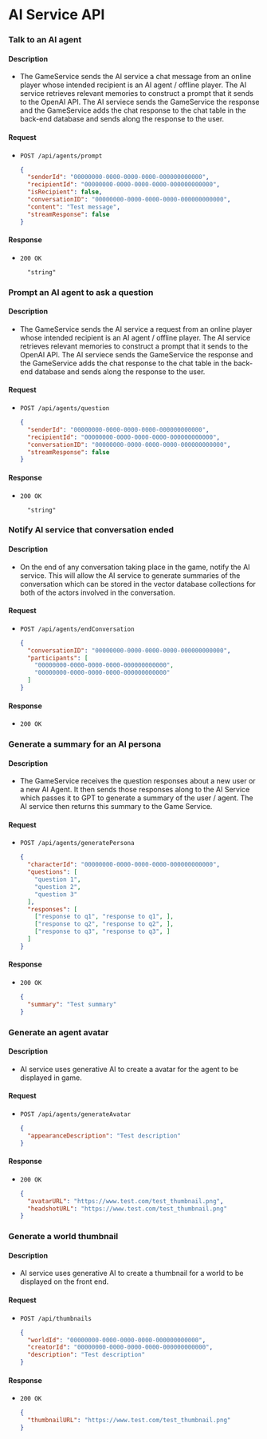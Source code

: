 # AI Service API

### Talk to an AI agent

#### Description

- The GameService sends the AI service a chat message from an online player whose intended recipient is an AI agent / offline player. The AI service retrieves relevant memories to construct a prompt that it sends to the OpenAI API. The AI serviece sends the GameService the response and the GameService adds the chat response to the chat table in the back-end database and sends along the response to the user.

#### Request

- `POST /api/agents/prompt`

  ```json
  {
    "senderId": "00000000-0000-0000-0000-000000000000",
    "recipientId": "00000000-0000-0000-0000-000000000000",
    "isRecipient": false,
    "conversationID": "00000000-0000-0000-0000-000000000000",
    "content": "Test message",
    "streamResponse": false
  }
  ```

#### Response

- `200 OK`

  ```
    "string"
  ```

### Prompt an AI agent to ask a question

#### Description

- The GameService sends the AI service a request from an online player whose intended recipient is an AI agent / offline player. The AI service retrieves relevant memories to construct a prompt that it sends to the OpenAI API. The AI serviece sends the GameService the response and the GameService adds the chat response to the chat table in the back-end database and sends along the response to the user.

#### Request

- `POST /api/agents/question`

  ```json
  {
    "senderId": "00000000-0000-0000-0000-000000000000",
    "recipientId": "00000000-0000-0000-0000-000000000000",
    "conversationID": "00000000-0000-0000-0000-000000000000",
    "streamResponse": false
  }
  ```

#### Response

- `200 OK`

  ```
    "string"
  ```

### Notify AI service that conversation ended

#### Description 

- On the end of any conversation taking place in the game, notify the AI service. This will allow the AI service to generate summaries of the conversation which can be stored in the vector database collections for both of the actors involved in the conversation.

#### Request

- `POST /api/agents/endConversation`

  ```json
  {
    "conversationID": "00000000-0000-0000-0000-000000000000",
    "participants": [
      "00000000-0000-0000-0000-000000000000",
      "00000000-0000-0000-0000-000000000000"
    ]
  }
  ```

#### Response

- `200 OK`


### Generate a summary for an AI persona

#### Description

- The GameService receives the question responses about a new user or a new AI Agent. It then sends those responses along to the AI Service which passes it to GPT to generate a summary of the user / agent. The AI service then returns this summary to the Game Service.

#### Request

- `POST /api/agents/generatePersona`
  ```json
  {
    "characterId": "00000000-0000-0000-0000-000000000000",
    "questions": [
      "question 1",
      "question 2",
      "question 3"
    ],
    "responses": [
      ["response to q1", "response to q1", ],
      ["response to q2", "response to q2", ],
      ["response to q3", "response to q3", ]
    ]
  }
  ```

#### Response

- `200 OK`
  ```json
  {
    "summary": "Test summary"
  }
  ```

### Generate an agent avatar

#### Description

- AI service uses generative AI to create a avatar for the agent to be displayed in game.

#### Request

- `POST /api/agents/generateAvatar`

  ```json
  {
    "appearanceDescription": "Test description"
  }
  ```

#### Response

- `200 OK`
  ```json
  {
    "avatarURL": "https://www.test.com/test_thumbnail.png",
    "headshotURL": "https://www.test.com/test_thumbnail.png"
  }
  ```

### Generate a world thumbnail

#### Description

- AI service uses generative AI to create a thumbnail for a world to be displayed on the front end.

#### Request

- `POST /api/thumbnails`

  ```json
  {
    "worldId": "00000000-0000-0000-0000-000000000000",
    "creatorId": "00000000-0000-0000-0000-000000000000",
    "description": "Test description"
  }
  ```

#### Response

- `200 OK`
  ```json
  {
    "thumbnailURL": "https://www.test.com/test_thumbnail.png"
  }
  ```
